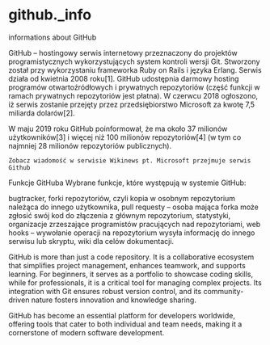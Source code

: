 # github._info
informations about GitHub
<body> GitHub – hostingowy serwis internetowy przeznaczony do projektów programistycznych wykorzystujących system kontroli wersji Git. Stworzony został przy wykorzystaniu frameworka Ruby on Rails i języka Erlang. Serwis działa od kwietnia 2008 roku[1]. GitHub udostępnia darmowy hosting programów otwartoźródłowych i prywatnych repozytoriów (część funkcji w ramach prywatnych repozytoriów jest płatna). W czerwcu 2018 ogłoszono, iż serwis zostanie przejęty przez przedsiębiorstwo Microsoft za kwotę 7,5 miliarda dolarów[2].

W maju 2019 roku GitHub poinformował, że ma około 37 milionów użytkowników[3] i więcej niż 100 milionów repozytoriów[4] (w tym co najmniej 28 milionów repozytoriów publicznych).

	Zobacz wiadomość w serwisie Wikinews pt. Microsoft przejmuje serwis Github
Funkcje GitHuba
Wybrane funkcje, które występują w systemie GitHub:

bugtracker,
forki repozytoriów, czyli kopia w osobnym repozytorium należąca do innego użytkownika,
pull requesty – osoba mająca forka może zgłosić swój kod do złączenia z głównym repozytorium,
statystyki,
organizacje zrzeszające programistów pracujących nad repozytoriami,
web hooks – wywołanie operacji na repozytorium wysyła informację do innego serwisu lub skryptu,
wiki dla celów dokumentacji.</body>

<p>GitHub is more than just a code repository. It is a collaborative ecosystem that simplifies project management, enhances teamwork, and supports learning. For beginners, it serves as a portfolio to showcase coding skills, while for professionals, it is a critical tool for managing complex projects. Its integration with Git ensures robust version control, and its community-driven nature fosters innovation and knowledge sharing.

GitHub has become an essential platform for developers worldwide, offering tools that cater to both individual and team needs, making it a cornerstone of modern software development.

</p>
